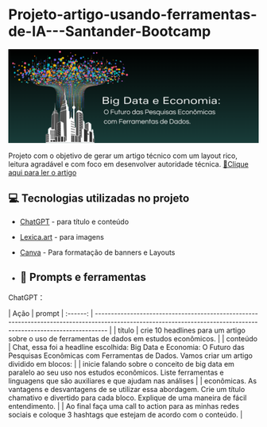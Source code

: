 # Projeto-artigo-usando-ferramentas-de-IA---Santander-Bootcamp
![Logo do GitHub](https://github.com/DayanneSousa/Projeto-artigo-usando-ferramentas-de-IA---Santander-Bootcamp/blob/main/Banner%20para%20site%20de%20volta%20as%20aulas%20chamativo%20amarelo%20azul%20e%20rosa.png)

Projeto com o objetivo de gerar um artigo técnico com um layout rico, leitura agradável e com foco em desenvolver autoridade técnica.
<a href="https://web.dio.me/articles/big-data-e-economia-o-futuro-das-pesquisas-economicas-com-ferramentas-de-dados?back=%2Farticles&open-modal=true&page=1&order=oldest">📕Clique aqui para ler o artigo</a>


## 💻 Tecnologias utilizadas no projeto

- [ChatGPT](https://chat.openai.com/) - para título e conteúdo
- [Lexica.art](https://lexica.art/) - para imagens
- [Canva](https://www.canva.com/) - Para formatação de banners e Layouts

- ## 📄 Prompts e ferramentas


ChatGPT：

|   Ação   | prompt                                                                                                                                                             | :------: | ---------------------------------------------------------------------------------------------------------------------------------------------------------------- | 
|  título  | crie 10 headlines para um artigo sobre o uso de ferramentas de dados em estudos econômicos.                                                                      | | conteúdo | Chat, essa foi a headline escolhida: Big Data e Economia: O Futuro das Pesquisas Econômicas com Ferramentas de Dados. Vamos criar um artigo dividido em blocos:  | | inicie falando sobre o conceito de big data em paralelo ao seu uso nos estudos econômicos. Liste ferramentas e linguagens que são auxiliares e que ajudam nas análises      | 
| econômicas. As vantagens e desvantagens de se utilizar essa abordagem. Crie um título chamativo e divertido para cada bloco. Explique de uma maneira de fácil entendimento. | | Ao final faça uma call to action para as minhas redes sociais e coloque 3 hashtags que estejam de acordo com o conteúdo.                                                    |

